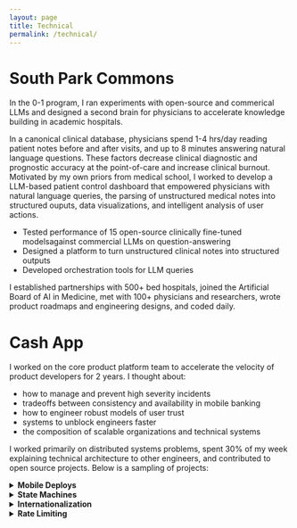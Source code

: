 ```yaml
---
layout: page
title: Technical
permalink: /technical/
---
```


# South Park Commons # 

In the 0-1 program, I ran experiments with open-source and commerical LLMs and designed a second brain for physicians to accelerate knowledge building in academic hospitals. 

In a canonical clinical database, physicians spend 1-4 hrs/day reading patient notes before and after visits, and up to 8 minutes answering natural language questions. These factors decrease clinical diagnostic and prognostic accuracy at the point-of-care and increase clinical burnout. Motivated by my own priors from medical school, I worked to develop a LLM-based patient control dashboard that empowered physicians with natural language queries, the parsing of unstructured medical notes into structured ouputs, data visualizations, and intelligent analysis of user actions.

- Tested performance of 15 open-source clinically fine-tuned modelsagainst commercial LLMs on question-answering
- Designed a platform to turn unstructured clinical notes into structured outputs
- Developed orchestration tools for LLM queries  

I established partnerships with 500+ bed hospitals, joined the Artificial Board of AI in Medicine, met with 100+ physicians and researchers, wrote product roadmaps and engineering designs, and coded daily.

# Cash App #

I worked on the core product platform team to accelerate the velocity of product developers for 2 years. I thought about:

- how to manage and prevent high severity incidents 
- tradeoffs between consistency and availability in mobile banking
- how to engineer robust models of user trust 
- systems to unblock engineers faster
- the composition of scalable organizations and technical systems

I worked primarily on distributed systems problems, spent 30% of my week explaining technical architecture to other engineers, and contributed to open source projects. Below is a sampling of projects:

<details>
<p><summary><strong>Mobile Deploys</strong></summary></p>

Q: How do you empower mobile engineers with controls (canary rollouts, automated rollbacks, autodeploys) to deploy the latest release from a monorepo to app users?  

A: Worked on a team of 2 over 2 months to build a service that uploaded mobile releases to the CDN, autodeployed these releases incrementally, published actions taken to mobile engineers via chatops, and triggered automated rollbacks. This started to turn a manual Q/A release process led by non-engineers into an automated one. Also enabled high-velocity deploys (daily instead of 1-3 weeks). Java/Kotlin, PostgreSQL, Cloudflare CDN, Github APIs, LaunchDarkly, PagerDuty, Slack APIs, Cron. 
</details>

<details>
<p><summary><strong>State Machines</strong></summary></p>

Q: How do you migrate a server-side state machine to be client-side and create a new model of trust? 

A: In an effort to reduce latency, improve UX, and fork the presentation and domain layers, I worked on a team of 4 to start migrating user data that shuttled through a server-side state machine to client-side control. I worked fullstack and rewrote domain APIs, frontend UIs, and build a JWT-based authorization system to enable a client-server trust model. We reduced latency in app onboarding, enabled users to flexibly navigate between screens, and empowered engineers to build a user experience in 1-3 weeks instead of 1-3 months. Java/Kotlin, gRPC/Protobufs, Jetpack Compose, Google Tink Cryptographic Library. 
</details>

<details>
<p><summary><strong>Internationalization</strong></summary></p>

Q: How do you architect an internationalization system responsible for translating English copy so that existing microservices will not encounter failures?

A: Built a library that versioned and diffed all uploaded app copy in the document store to enable services to successfully rollback and forward and fetch modified app copy. This project unblocked the internationalization efforts so engineers could continue to deploy their services in parallel with app copy being translated by the internationalization services. Java/Kotlin, gRPC/Protobufs, AWS S3. 
</details>

<details>
<p><summary><strong>Rate Limiting</strong></summary></p>

Q: How do you prevent degrading microservices from crashing the central router responsible for shuttling user data to and from the app? 

A: Extended existing rate limiting libraries and implemented this feature in the central routing microservice owned by my team to throttle traffic from degrading services and prevent total system failure. Java/Kotlin, LaunchDarkly, microservice library frameworks.

</details>
